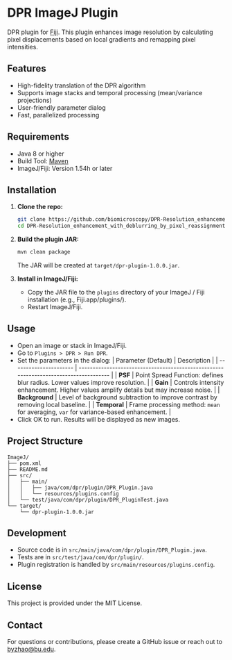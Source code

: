 # DPR ImageJ Plugin

DPR plugin for [Fiji](https://fiji.sc/). This plugin enhances image resolution by calculating pixel displacements based on local gradients and remapping pixel intensities.


## Features
- High-fidelity translation of the DPR algorithm
- Supports image stacks and temporal processing (mean/variance projections)
- User-friendly parameter dialog
- Fast, parallelized processing

## Requirements
- Java 8 or higher
- Build Tool: [Maven](https://maven.apache.org/)
- ImageJ/Fiji: Version 1.54h or later

## Installation
1. **Clone the repo:**
   ```sh
   git clone https://github.com/biomicroscopy/DPR-Resolution_enhancement_with_deblurring_by_pixel_reassignment.git
   cd DPR-Resolution_enhancement_with_deblurring_by_pixel_reassignment/ImageJ
   ```
1. **Build the plugin JAR:**
   ```sh
   mvn clean package
   ```
   The JAR will be created at `target/dpr-plugin-1.0.0.jar`.

1. **Install in ImageJ/Fiji:**
   - Copy the JAR file to the `plugins` directory of your ImageJ / Fiji installation (e.g., Fiji.app/plugins/).
   - Restart ImageJ/Fiji.

## Usage
- Open an image or stack in ImageJ/Fiji.
- Go to `Plugins > DPR > Run DPR`.
- Set the parameters in the dialog:
   | Parameter (Default)    | Description                                                                           |
   | ---------------------- | ------------------------------------------------------------------------------------- |
   | **PSF**                | Point Spread Function: defines blur radius. Lower values improve resolution.          |
   | **Gain**               | Controls intensity enhancement. Higher values amplify details but may increase noise. |
   | **Background**         | Level of background subtraction to improve contrast by removing local baseline.       |
   | **Temporal**           | Frame processing method: `mean` for averaging, `var` for variance-based enhancement.  |
- Click OK to run. Results will be displayed as new images.

## Project Structure
```
ImageJ/
├── pom.xml
├── README.md
├── src/
│   ├── main/
│   │   ├── java/com/dpr/plugin/DPR_Plugin.java
│   │   └── resources/plugins.config
│   └── test/java/com/dpr/plugin/DPR_PluginTest.java
└── target/
    └── dpr-plugin-1.0.0.jar
```

## Development
- Source code is in `src/main/java/com/dpr/plugin/DPR_Plugin.java`.
- Tests are in `src/test/java/com/dpr/plugin/`.
- Plugin registration is handled by `src/main/resources/plugins.config`.

## License
This project is provided under the MIT License.

## Contact
For questions or contributions, please create a GitHub issue or reach out to byzhao@bu.edu.
